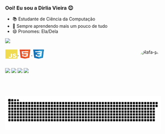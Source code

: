 ### Ooi! Eu sou a Dirlia Vieira 😊

- 📚 Estudante de Ciência da Computação
- 🌱 Sempre aprendendo mais um pouco de tudo
- 😄 Pronomes: Ela/Dela

<div align="">
  <a href="https://github.com/DirliaVieira">
  <img height="180em" src="https://github-readme-stats.vercel.app/api?username=DirliaVieira&show_icons=true&theme=dracula&include_all_commits=true&count_private=true"/>
  <!- <img height="180em" float="right" src="https://github-readme-stats.vercel.app/api/top-langs/?username=DirliaVieira&layout=compact&langs_count=7&theme=dracula"/> 
</div>

  <div style="display: inline_block"><br>
  <img align="center" alt="Rafa-Js" height="30" width="40" src="https://raw.githubusercontent.com/devicons/devicon/master/icons/javascript/javascript-plain.svg">
  <img align="center" alt="Rafa-HTML" height="30" width="40" src="https://raw.githubusercontent.com/devicons/devicon/master/icons/html5/html5-original.svg">
  <img align="center" alt="Rafa-CSS" height="30" width="40" src="https://raw.githubusercontent.com/devicons/devicon/master/icons/css3/css3-original.svg">
  <img align="right" alt="Rafa-pic" height="150" style="border-radius:50px;" src="https://media.discordapp.net/attachments/907336230251929601/907338976967413760/ezgif.com-gif-maker.gif?width=369&height=369">
</div>
  
  ##
 
<div> 
 <a href="" target="_blank"><img src="https://img.shields.io/badge/Discord-7289DA?style=for-the-badge&logo=discord&logoColor=white" target="_blank"></a> 
 <a href = "dirliavieira03@gmail.com"><img src="https://img.shields.io/badge/-Gmail-%23333?style=for-the-badge&logo=gmail&logoColor=white" target="_blank"></a>
 <a href="https://www.linkedin.com/in/dirlia-vieira-a73b60212" target="_blank"><img src="https://img.shields.io/badge/-LinkedIn-%230077B5?style=for-the-badge&logo=linkedin&logoColor=white" target="_blank"></a> 
 <a href="" target="_blank"><img src="https://img.shields.io/badge/-Instagram-%23E4405F?style=for-the-badge&logo=instagram&logoColor=white" target="_blank"></a>
 
  ![Snake animation](https://github.com/DirliaVieira/DirliaVieira/blob/output/github-contribution-grid-snake.svg) 
 
</div>
